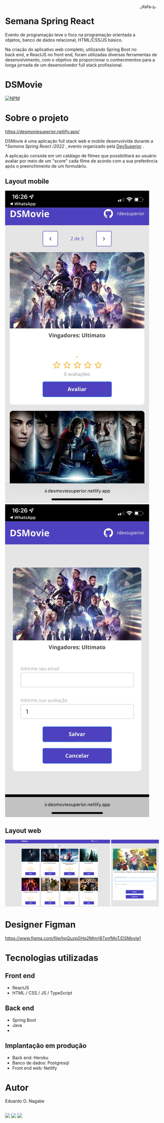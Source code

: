 <div>
 <img align="right" alt="Rafa-pic" height="150" style="border-radius:50px;" src="https://c.tenor.com/TWwip6b2x0kAAAAM/robot-wave-waving.gif">
 </div>

# Semana Spring React


Evento de  programação teve o foco na programação  orientada a objetos, banco de dados relacional, HTML/CSS/JS básico.

Na criação do aplicativo web completo, utilizando Spring Boot no back end, e ReactJS no front end, foram utilizadas diversas ferramentas de desenvolvimento, com o objetivo de  proporcionar o  conhecimentos para a longa jornada de um desenvolvedor full stack profissional.

# DSMovie
[![NPM](https://img.shields.io/npm/l/react)](https://github.com/DukePrime/dsmovie/blob/main/LICENSE) 

# Sobre o projeto

https://desmoviesuperior.netlify.app/

DSMovie é uma aplicação full stack web e mobile desenvolvida durante a **Semana Spring React /2022*  , evento organizado pela [DevSuperior](https://devsuperior.com "Site da DevSuperior") .

A aplicação consiste em um catálago de filmes que possibilitará ao usuário avaliar por meio de um "score" cada filme de acordo com a sua preferência após o preenchimento de um formulário.

## Layout mobile
![Mobile 1](frontend\src\assets\img\dsmovies.jpeg) ![Mobile 2](frontend\src\assets\img\form.jpeg)

## Layout web
![Web 1](frontend\src\assets\img\webprint.png)



# Designer Figman
https://www.figma.com/file/hpQuzpGHq2MmrI87xnfMoT/DSMovie1

# Tecnologias utilizadas
## Front end
- ReactJS
- HTML / CSS / JS / TypeScript

## Back end
- Spring Boot
- Java
- 
## Implantação em produção
- Back end: Heroku 
- Banco de dados: Postgresql
- Front end web: Netlify




# Autor

Eduardo O. Nagabe
<div> 
  <br><a href="https://www.instagram.com/edunagabe01/" target="_blank"><img src="https://img.shields.io/badge/-Instagram-%23E4405F?style=for-the-badge&logo=instagram&logoColor=white" target="_blank"></a>
  <a href="https://www.linkedin.com/in/eduardo-nagabe-a788561ba/" target="_blank"><img src="https://img.shields.io/badge/-LinkedIn-%230077B5?style=for-the-badge&logo=linkedin&logoColor=white" target="_blank"></a> 
 <a href = "mailto:eduardonagabe@gmail.com"><img src="https://img.shields.io/badge/-Gmail-%23333?style=for-the-badge&logo=gmail&logoColor=white" target="_blank"></a>
 </div>


